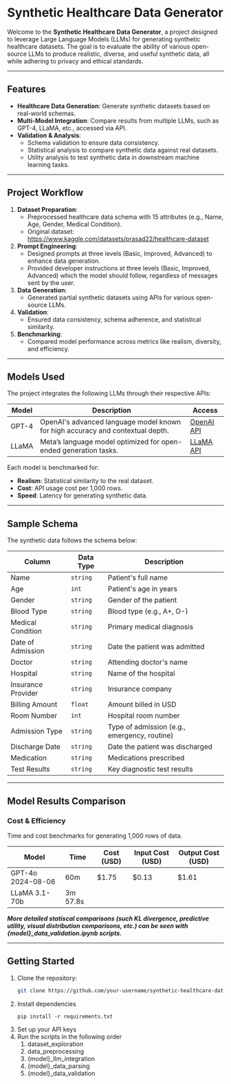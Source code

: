 # Synthetic Healthcare Data Generator

Welcome to the **Synthetic Healthcare Data Generator**, a project designed to leverage Large Language Models (LLMs) for generating synthetic healthcare datasets. The goal is to evaluate the ability of various open-source LLMs to produce realistic, diverse, and useful synthetic data, all while adhering to privacy and ethical standards.

---

## **Features**
- **Healthcare Data Generation**: Generate synthetic datasets based on real-world schemas.
- **Multi-Model Integration**: Compare results from multiple LLMs, such as GPT-4, LLaMA, etc., accessed via API.
- **Validation & Analysis**:
  - Schema validation to ensure data consistency.
  - Statistical analysis to compare synthetic data against real datasets.
  - Utility analysis to test synthetic data in downstream machine learning tasks.

---

## **Project Workflow**
1. **Dataset Preparation**:
   - Preprocessed healthcare data schema with 15 attributes (e.g., Name, Age, Gender, Medical Condition).
   - Original dataset: https://www.kaggle.com/datasets/prasad22/healthcare-dataset
2. **Prompt Engineering**:
   - Designed prompts at three levels (Basic, Improved, Advanced) to enhance data generation.
   - Provided developer instructions at three levels (Basic, Improved, Advanced) which the model should follow, regardless of messages sent by the user.
3. **Data Generation**:
   - Generated partial synthetic datasets using APIs for various open-source LLMs.
4. **Validation**:
   - Ensured data consistency, schema adherence, and statistical similarity.
5. **Benchmarking**:
   - Compared model performance across metrics like realism, diversity, and efficiency.

---

## **Models Used**
The project integrates the following LLMs through their respective APIs:

| **Model**   | **Description**                                                                 | **Access**                   |
|-------------|---------------------------------------------------------------------------------|------------------------------|
| GPT-4       | OpenAI's advanced language model known for high accuracy and contextual depth.  | [OpenAI API](https://openai.com/api/) |
| LLaMA       | Meta’s language model optimized for open-ended generation tasks.                | [LLaMA API](https://www.llama-api.com/)|

Each model is benchmarked for:
- **Realism**: Statistical similarity to the real dataset.
- **Cost**: API usage cost per 1,000 rows.
- **Speed**: Latency for generating synthetic data.

---

## **Sample Schema**
The synthetic data follows the schema below:

| Column              | Data Type | Description                                 |
|---------------------|-----------|---------------------------------------------|
| Name                | `string`  | Patient's full name                        |
| Age                 | `int`     | Patient's age in years                     |
| Gender              | `string`  | Gender of the patient                      |
| Blood Type          | `string`  | Blood type (e.g., A+, O-)                  |
| Medical Condition   | `string`  | Primary medical diagnosis                  |
| Date of Admission   | `string`  | Date the patient was admitted              |
| Doctor              | `string`  | Attending doctor's name                    |
| Hospital            | `string`  | Name of the hospital                       |
| Insurance Provider  | `string`  | Insurance company                          |
| Billing Amount      | `float`   | Amount billed in USD                       |
| Room Number         | `int`     | Hospital room number                       |
| Admission Type      | `string`  | Type of admission (e.g., emergency, routine) |
| Discharge Date      | `string`  | Date the patient was discharged            |
| Medication          | `string`  | Medications prescribed                     |
| Test Results        | `string`  | Key diagnostic test results                |

---

## **Model Results Comparison**

### Cost & Efficiency
Time and cost benchmarks for generating 1,000 rows of data.

| **Model**   | **Time** | **Cost (USD)** | **Input Cost (USD)** | **Output Cost (USD)** |
|-------------|--------------|----------------|----------------------|-----------------------|
| GPT-4o 2024-08-06       | 60m           | $1.75          | $0.13                 | $1.61                 |
| LLaMA 3.1-70b       | 3m 57.8s           |      |

***More detailed statiscal comparisons (such KL divergence, predictive utility, visual distribution comparisons, etc.) can be seen with {model}_data_validation.ipynb scripts.***

---

## **Getting Started**
1. Clone the repository:
   ```bash
   git clone https://github.com/your-username/synthetic-healthcare-data-generator.git
2. Install dependencies
   ```
   pip install -r requirements.txt
3. Set up your API keys
4. Run the scripts in the following order
   1. dataset_exploration
   2. data_preprocessing
   3. {model}_llm_integration
   4. {model}_data_parsing
   5. {model}_data_validation
